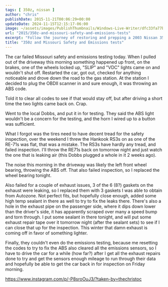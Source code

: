 ```yaml
---
tags: [ 350z, nissan ]
author: "chris"
publishDate: 2015-11-21T00:06:29+00:00
updateDate: 2024-11-15T12:15:17-06:00
image: ~/assets/images/PublishThumbnails/Windows-Live-Writer/dfc33fa77b34_14347/image_thumb.png
url: "2015/350z-and-missouri-safety-and-emissions-tests"
excerpt: "Follow the journey of restoring and prepping a 2003 Nissan 350z for competitve autocrossing in SCCA's STU class. Stay tuned for updates."
title: "350z and Missouri Safety and Emissions tests"
---
```


The car failed Missouri safety and emissions testing today. When I pulled out of the driveway this morning something happened up front, on the brakes, one of the wheels locked up, "SLIP" and "VDC" lights came on and wouldn't shut off. Restarted the car, got out, checked for anything noticeable and drove down the road to the gas station. At the station I decided to plug the OBDII scanner in and sure enough, it was throwing an ABS code.

Told it to clear all codes to see if that would stay off, but after driving a short time the two lights came back on. Crap.

Went to the local Dobbs, and put it in for testing. They said the ABS light wouldn't be a concern for the testing, and the horn I wired up to a button was sufficient.

What I forgot was the tires need to have decent tread for the safety inspection, over the weekend I threw the Hankook RS3s on as one of the RE-71s was flat, that was a mistake. The RS3s have hardly any tread, and failed inspection. I'll throw the RE71s back on tomorrow night and just watch the one that is leaking air (this Dobbs plugged a whole in it 2 weeks ago).

The noise this morning in the driveway was likely the left front wheel bearing, throwing the ABS off. That also failed inspection, so I replaced the wheel bearing tonight.

Also failed for a couple of exhaust issues, 3 of the 6 (8?) gaskets on the exhaust were leaking, so I replaced them with 3 gaskets I was able to obtain from Autozone. Not perfect fits, but hopefully close enough, added some high temp sealant in there as well to try to fix the leaks there. There's also a hole in the exhaust pipe on the passenger side, where it dips down lower than the driver's side, it has apparently scraped over many a speed bump and torn through. I put some sealant in there tonight, and will put some exhaust repair tape over it tomorrow night (after the sealant sets) to see if I can close that up for the inspection. This winter that damn exhaust is coming off in favor of something lighter.

Finally, they couldn't even do the emissions testing, because me resetting the codes to try to fix the ABS also cleared all the emissions sensors, so I have to drive the car for a while (how far?) after I get all the exhaust repairs done to try and get the sensors enough mileage to run through their data and hopefully be able to get the car back in for inspection on Friday morning.

<a href="https://www.instagram.com/p/-P8sroOuJ3/?taken-by=thechristoc">https://www.instagram.com/p/-P8sroOuJ3/?taken-by=thechristoc</a>
